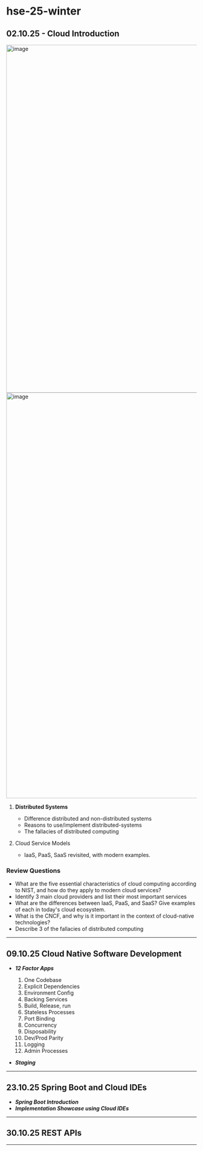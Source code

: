 # hse-25-winter

## 02.10.25 - Cloud Introduction

<img width="2402" height="918" alt="image" src="https://github.com/user-attachments/assets/f6b12701-8ddc-4724-bb61-ba5a43c9dd00" />
<img width="2108" height="1071" alt="image" src="https://github.com/user-attachments/assets/6afeb619-eb69-4536-9cf3-c6ffe194dd76" />

1. **Distributed Systems**
   - Difference distributed and non-distributed systems
   - Reasons to use/implement distributed-systems
   - The fallacies of distributed computing

2. Cloud Service Models
   - IaaS, PaaS, SaaS revisited, with modern examples.

### Review Questions
- What are the five essential characteristics of cloud computing according to NIST, and how do they apply to modern cloud services?
- Identify 3 main cloud providers and list their most important services
- What are the differences between IaaS, PaaS, and SaaS? Give examples of each in today's cloud ecosystem.
- What is the CNCF, and why is it important in the context of cloud-native technologies?
- Describe 3 of the fallacies of distributed computing

---

## 09.10.25 Cloud Native Software Development

- ***12 Factor Apps***
  1. One Codebase
  2. Explicit Dependencies
  3. Environment Config
  4. Backing Services
  5. Build, Release, run
  6. Stateless Processes
  7. Port Binding
  8. Concurrency
  9. Disposability
  10. Dev/Prod Parity
  11. Logging
  12. Admin Processes

- ***Staging***

---

## 23.10.25 Spring Boot and Cloud IDEs

- ***Spring Boot Introduction***
- ***Implementation Showcase using Cloud IDEs***
---

## 30.10.25 REST APIs

---
